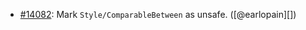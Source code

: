 * [#14082](https://github.com/rubocop/rubocop/issues/14082): Mark `Style/ComparableBetween` as unsafe. ([@earlopain][])
